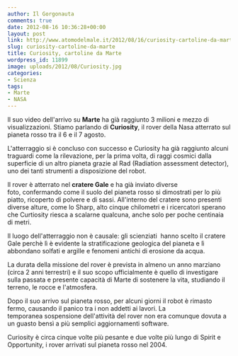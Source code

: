 ```yaml
---
author: Il Gorgonauta
comments: true
date: 2012-08-16 10:36:28+00:00
layout: post
link: http://www.atomodelmale.it/2012/08/16/curiosity-cartoline-da-marte/
slug: curiosity-cartoline-da-marte
title: Curiosity, cartoline da Marte
wordpress_id: 11899
image: uploads/2012/08/Curiosity.jpg
categories:
- Scienza
tags:
- Marte
- NASA
---
```



Il suo video dell'arrivo su **Marte** ha già raggiunto 3 milioni e mezzo di visualizzazioni. Stiamo parlando di **Curiosity**, il rover della Nasa atterrato sul pianeta rosso tra il 6 e il 7 agosto.

L'atterraggio si è concluso con successo e Curiosity ha già raggiunto alcuni traguardi come la rilevazione, per la prima volta, di raggi cosmici dalla superficie di un altro pianeta grazie al Rad (Radiation assessment detector), uno dei tanti strumenti a disposizione del robot.

Il rover è atterrato nel **cratere Gale** e ha già inviato diverse foto, confermando come il suolo del pianeta rosso si dimostrati per lo più piatto, ricoperto di polvere e di sassi. All'interno del cratere sono presenti diverse alture, come lo Sharp, alto cinque chilometri e i ricercatori sperano che Curtiosity riesca a scalarne qualcuna, anche solo per poche centinaia di metri.

Il luogo dell'atterraggio non è causale: gli scienziati  hanno scelto il cratere Gale perchè lì è evidente la stratificazione geologica del pianeta e lì abbondano solfati e argille e fenomeni antichi di erosione da acqua.

La durata della missione del rover è prevista in almeno un anno marziano (circa 2 anni terrestri) e il suo scopo ufficialmente è quello di investigare sulla passata e presente capacità di Marte di sostenere la vita, studiando il terreno, le rocce e l'atmosfera.

Dopo il suo arrivo sul pianeta rosso, per alcuni giorni il robot è rimasto fermo, causando il panico tra i non addetti ai lavori. La temporanea sospensione dell'attività del rover non era comunque dovuta a un guasto bensì a più semplici aggiornamenti software.

Curiosity è circa cinque volte più pesante e due volte più lungo di Spirit e Opportunity, i rover arrivati sul pianeta rosso nel 2004.
